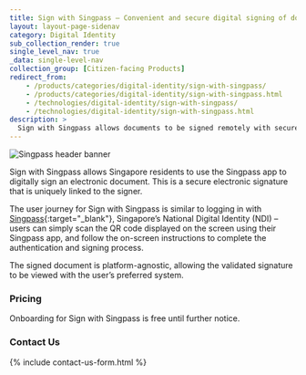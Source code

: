 ```yaml
---
title: Sign with Singpass – Convenient and secure digital signing of documents
layout: layout-page-sidenav
category: Digital Identity
sub_collection_render: true
single_level_nav: true
_data: single-level-nav
collection_group: [Citizen-facing Products]
redirect_from:
    - /products/categories/digital-identity/sign-with-singpass/
    - /products/categories/digital-identity/sign-with-singpass.html
    - /technologies/digital-identity/sign-with-singpass/
    - /technologies/digital-identity/sign-with-singpass.html
description: >
  Sign with Singpass allows documents to be signed remotely with secure electronic signatures using the Singpass app. 
---
```


![Singpass header banner](/assets/img/singpass-HeaderBanner-v2.png)

Sign with Singpass allows Singapore residents to use the Singpass app to digitally sign an electronic document. This is a secure electronic signature that is uniquely linked to the signer.

The user journey for Sign with Singpass is similar to logging in with [Singpass](/products/categories/digital-identity/singpass/){:target="\_blank"}, Singapore’s National Digital Identity (NDI) – users can simply scan the QR code displayed on the screen using their Singpass app, and follow the on-screen instructions to complete the authentication and signing process.

The signed document is platform-agnostic, allowing the validated signature to be viewed with the user’s preferred system.

### Pricing

Onboarding for Sign with Singpass is free until further notice.

### Contact Us

{% include contact-us-form.html %}

